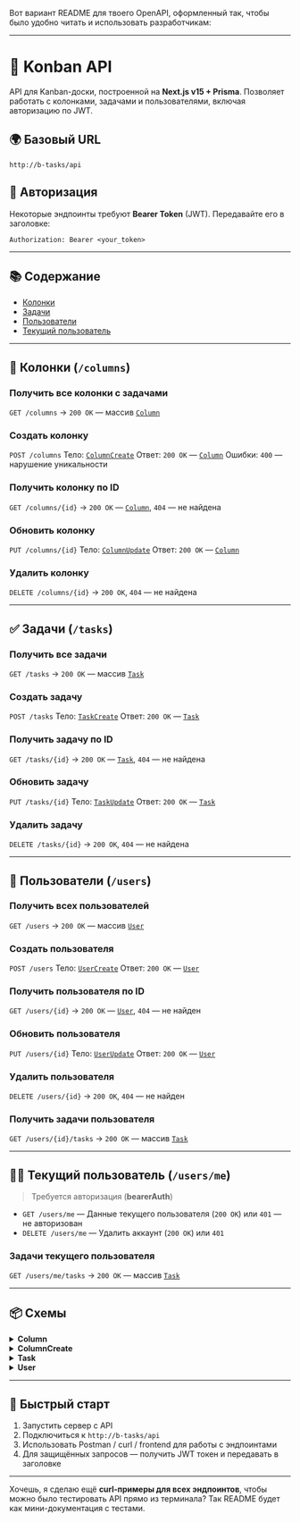 Вот вариант README для твоего OpenAPI, оформленный так, чтобы было удобно читать и использовать разработчикам:

---

# 📌 Konban API

API для Kanban-доски, построенной на **Next.js v15 + Prisma**.
Позволяет работать с колонками, задачами и пользователями, включая авторизацию по JWT.

## 🌍 Базовый URL

```
http://b-tasks/api
```

## 🔐 Авторизация

Некоторые эндпоинты требуют **Bearer Token** (JWT).
Передавайте его в заголовке:

```
Authorization: Bearer <your_token>
```

---

## 📚 Содержание

* [Колонки](#колонки-columns)
* [Задачи](#задачи-tasks)
* [Пользователи](#пользователи-users)
* [Текущий пользователь](#текущий-пользователь-me)

---

## 📂 Колонки (`/columns`)

### Получить все колонки с задачами

`GET /columns` → `200 OK` — массив [`Column`](#схемы)

### Создать колонку

`POST /columns`
Тело: [`ColumnCreate`](#схемы)
Ответ: `200 OK` — [`Column`](#схемы)
Ошибки: `400` — нарушение уникальности

### Получить колонку по ID

`GET /columns/{id}` → `200 OK` — [`Column`](#схемы), `404` — не найдена

### Обновить колонку

`PUT /columns/{id}`
Тело: [`ColumnUpdate`](#схемы)
Ответ: `200 OK` — [`Column`](#схемы)

### Удалить колонку

`DELETE /columns/{id}` → `200 OK`, `404` — не найдена

---

## ✅ Задачи (`/tasks`)

### Получить все задачи

`GET /tasks` → `200 OK` — массив [`Task`](#схемы)

### Создать задачу

`POST /tasks`
Тело: [`TaskCreate`](#схемы)
Ответ: `200 OK` — [`Task`](#схемы)

### Получить задачу по ID

`GET /tasks/{id}` → `200 OK` — [`Task`](#схемы), `404` — не найдена

### Обновить задачу

`PUT /tasks/{id}`
Тело: [`TaskUpdate`](#схемы)
Ответ: `200 OK` — [`Task`](#схемы)

### Удалить задачу

`DELETE /tasks/{id}` → `200 OK`, `404` — не найдена

---

## 👤 Пользователи (`/users`)

### Получить всех пользователей

`GET /users` → `200 OK` — массив [`User`](#схемы)

### Создать пользователя

`POST /users`
Тело: [`UserCreate`](#схемы)
Ответ: `200 OK` — [`User`](#схемы)

### Получить пользователя по ID

`GET /users/{id}` → `200 OK` — [`User`](#схемы), `404` — не найден

### Обновить пользователя

`PUT /users/{id}`
Тело: [`UserUpdate`](#схемы)
Ответ: `200 OK` — [`User`](#схемы)

### Удалить пользователя

`DELETE /users/{id}` → `200 OK`, `404` — не найден

### Получить задачи пользователя

`GET /users/{id}/tasks` → `200 OK` — массив [`Task`](#схемы)

---

## 🧑‍💻 Текущий пользователь (`/users/me`)

> Требуется авторизация (**bearerAuth**)

* `GET /users/me` — Данные текущего пользователя (`200 OK`) или `401` — не авторизован
* `DELETE /users/me` — Удалить аккаунт (`200 OK`) или `401`

### Задачи текущего пользователя

`GET /users/me/tasks` → `200 OK` — массив [`Task`](#схемы)

---

## 📦 Схемы

<details>
<summary><b>Column</b></summary>

```json
{
  "id": "string",
  "title": "New Column",
  "color": "#CCCCCC",
  "createdAt": "2025-01-01T12:00:00Z",
  "tasks": [ /* Task */ ]
}
```

</details>

<details>
<summary><b>ColumnCreate</b></summary>

```json
{
  "title": "string",
  "color": "string"
}
```

</details>

<details>
<summary><b>Task</b></summary>

```json
{
  "id": "string",
  "content": "New Task",
  "color": "#CCCCCC",
  "createdAt": "2025-01-01T12:00:00Z",
  "tags": ["tag1", "tag2"],
  "position": 1,
  "columnId": "string",
  "userId": "string"
}
```

</details>

<details>
<summary><b>User</b></summary>

```json
{
  "id": "string",
  "login": "string",
  "email": "string",
  "color": "#CCCCCC",
  "createdAt": "2025-01-01T12:00:00Z",
  "tags": ["tag1"],
  "metadata": {},
  "nickname": "Anonymous",
  "password": "string",
  "avatarUrl": "avatars/unset_avatar.jpg"
}
```

</details>

---

## 🚀 Быстрый старт

1. Запустить сервер с API
2. Подключиться к `http://b-tasks/api`
3. Использовать Postman / curl / frontend для работы с эндпоинтами
4. Для защищённых запросов — получить JWT токен и передавать в заголовке

---

Хочешь, я сделаю ещё **curl-примеры для всех эндпоинтов**, чтобы можно было тестировать API прямо из терминала?
Так README будет как мини-документация с тестами.
